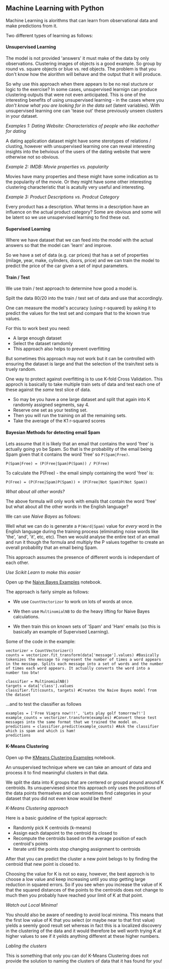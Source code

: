 ## Machine Learning with Python

Machine Learning is alorithms that can learn from observational data and make predictions from it.

Two different types of learning as follows:

#### Unsupervised Learning

The model is not provided 'answers' it must make of the data by only observations. Clustering images of objects is a good example. So group by round vs. square objects or blue vs. red objects. The problem is that you don't know how the alorithm will behave and the output that it will produce. 

So why use this approach when there appears to be no real stucture or logic to the exercise? In some cases, unsupervised learnign can produce clustering outputs that were not even anticipated. This is one of the interesting benefits of using unsupervised learning - in the cases where you *don't know what you are looking for in the data set* (latent variables). With unsupervised learning one can 'tease out' these previously unseen clusters in your dataset.

*Examples 1: Dating Website: Characteristics of people who like eachother for dating*

A dating application dataset might have some sterotypes of relations / clusting, however with unsupervised learning one can reveal interesting insights into the behvious of the users of the dating website that were otherwise not so obvious.

*Example 2: IMDB: Movie properties vs. popularity*

Movies have many properties and these might have some indication as to the popularity of the movie. Or they might have some other interesting clustering characteristic that is acatully very useful and interesting. 

*Example 3: Product Descriptions vs. Prodcut Category*

Every product has a description. What terms in a description have an influence on the actual product category? Some are obvious and some will be latent so we use unsupervised learning to find these out.

#### Supervised Learning

Where we have dataset that we can feed into the model with the actual answers so that the model can 'learn' and improve.

So we have a set of data (e.g. car prices) that has a set of properties (milage, year, make, cylinders, doors, price) and we can train the model to predict the price of the car given a set of input parameters.

#### Train / Test

We use train / test approach to determine how good a model is.

Spilt the data 80/20 into the train / test set of data and use that accordingly.

One can measure the model's accuracy (using r-squared) by asking it to predict the values for the test set and compare that to the known true values.

For this to work best you need:

* A large enough dataset
* Select the dataset ramdomly
* This approach also helps to prevent overfitting

But sometimes this approach may not work but it can be controlled with ensuring the dataset is large and that the selection of the train/test sets is truely random.

One way to protect against overfitting is to use K-fold Cross Validation. This approch is basically to take multiple train sets of data and test each one of these against the *same* test slice of data.

* So may be you have a one large dataset and split that again into K randomly assigned segments, say 4. 
* Reserve one set as your testing set.
* Then you will run the training on all the remaining sets.
* Take the average of the K1 r-squared scores

#### Bayesian Methods for detecting email Spam

Lets assume that it is likely that an email that contains the word 'free' is actually going yo be Spam. So that is the probability of the email being Spam given that it contains the word 'free' so `P(Spam|Free)`.

```
P(Spam|Free) = (P(Free|Spam)P(Spam)) / P(Free)
```

To calculate the P(Free) - the email simply containing the word 'free' is:

```
P(Free) = (P(Free|Spam)P(Spam)) + (P(Free|Not Spam)P(Not Spam))
```

*What about all other words?*

The above formula will only work with emails that contain the word 'free' but what about all the other words in the English language?

We can use *Naive Bayes* as follows:

Well what we can do is generate a `P(Word|Spam)` value for _every_ word in the English language during the training process (eliminating noise words like 'the', 'and', 'it', etc, etc). Then we would analyse the entire text of an email and run it though the formula and multiply the P values together to create an overall probability that an email being Spam.

This approach assumes the presence of different words is independant of each other.

*Use Scikit Learn to make this easier*

Open up the [Naive Bayes Examples](/examples/NaiveBayes.ipynb) notebook.

The approach is fairly simple as follows:

* We use `CountVectorizor` to work on lots of words at once.

* We then use `MultinomialNB` to do the heavy lifting for Naive Bayes calculations.

* We then train this on known sets of 'Spam' and 'Ham' emails (so this is basically an example of Supervised Learning).

Some of the code in the example:

```
vectorizer = CountVectorizer()
counts = vectorizer.fit_transform(data['message'].values) #Basically tokenizes the message to represent the number of times a word appears in the message. Splits each message into a set of words and the number of times each word appears. It actually converts the word into a number too btw!

classifier = MultinomialNB()
targets = data['class'].values
classifier.fit(counts, targets) #Creates the Naive Bayes model from the dataset
```
...and to test the classifier as follows

```
examples = ['Free Viagra now!!!', 'Lets play golf tomorrow?!']
example_counts = vectorizer.transform(examples) #Convert these test messages into the same format that we trained the model on.
predictions = classifier.predict(example_counts) #Ask the classifier which is spam and which is ham!
predictions
```

#### K-Means Clustering

Open up the [KMeans Clustering Examples](/examples/KMeans.ipynb) notebook.

An unsupervised technique where we can take an amount of data and process it to find meaningful clusters in that data.

We split the data into K groups that are centered or groupd around around K centroids. Its unsuperviesed since this approach only uses the positions of the data points themselves and can sometimes find categories in your dataset that you did not even know would be there!

*K-Means Clustering approach*

Here is a basic guideline of the typical approach:

* Randomly pick K centroids (k-means)
* Assign each datapoint to the centroid its closed to
* Recompute the centroids based on the average position of each centroid's points
* Iterate until the points stop changing assignment to centroids

After that you can predict the cluster a new point belogs to by finding the centroid that new point is closed to.

Choosing the value for K is not so easy, however, the best approch is to choose a low value and keep increasing until you stop getting large reduction in squared errors. So if you see when you increase the value of K that the squared distances of the points to the centroids does not change to much then you probably have reached your limit of K at that point.

*Watch out Local Minima!*

You should also be aware of needing to avoid local minima. This means that the first low value of K that you select (or maybe near to that first value) yields a seemly good result set whereas in fact this is a localized discovery in the clustering of the data and it would therefore be well worth trying K at higher values to see if it yeilds anything different at these higher numbers.

*Labling the clusters*

This is something that only you can do! K-Means Clustering does not provide the solution to naming the clusters of data that it has found for you!
